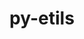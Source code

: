 ---
title: "py-etils"
layout: cache
categories: [package, develop]
meta: {"versions": ["0.9.0"], "compilers": ["gcc@=7.3.1"], "oss": ["amzn2"], "platforms": ["linux"], "targets": ["ivybridge", "x86_64_v3"], "stacks": ["root"], "num_specs": 2, "num_specs_by_stack": {"root": 2}}
spec_details: [{"hash": "pl5kqihfflghhofmwo4egy65r3jsziz5", "compiler": "gcc@=7.3.1", "versions": ["0.9.0"], "os": "amzn2", "platform": "linux", "target": "ivybridge", "variants": ["build_system=python_pip", "+epath"], "stacks": ["root"], "size": "-", "tarball": "https://binaries.spack.io/develop/build_cache/linux-amzn2-ivybridge/gcc-7.3.1/py-etils-0.9.0/linux-amzn2-ivybridge-gcc-7.3.1-py-etils-0.9.0-pl5kqihfflghhofmwo4egy65r3jsziz5.spack"}, {"hash": "e7rdqvjxpc4n56b5pjyvy637hpfybjwl", "compiler": "gcc@=7.3.1", "versions": ["0.9.0"], "os": "amzn2", "platform": "linux", "target": "x86_64_v3", "variants": ["build_system=python_pip", "+epath"], "stacks": ["root"], "size": "-", "tarball": "https://binaries.spack.io/develop/build_cache/linux-amzn2-x86_64_v3/gcc-7.3.1/py-etils-0.9.0/linux-amzn2-x86_64_v3-gcc-7.3.1-py-etils-0.9.0-e7rdqvjxpc4n56b5pjyvy637hpfybjwl.spack"}]
---